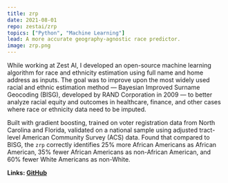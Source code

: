 ```yaml
---
title: zrp
date: 2021-08-01
repo: zestai/zrp
topics: ["Python", "Machine Learning"]
lead: A more accurate geography-agnostic race predictor.
image: zrp.png
---
```


While working at Zest AI, I developed an open-source machine learning algorithm
for race and ethnicity estimation using full name and home address as inputs.
The goal was to improve upon the most widely used racial and ethnic estimation
method — Bayesian Improved Surname Geocoding (BISG), developed by RAND
Corporation in 2009 — to better analyze racial equity and outcomes in
healthcare, finance, and other cases where race or ethnicity data need to be
imputed.

Built with gradient boosting, trained on voter registration data from North
Carolina and Florida, validated on a national sample using adjusted tract-level
American Community Survey (ACS) data. Found that compared to BISG, the `zrp`
correctly identifies 25% more African Americans as African American, 35% fewer
African Americans as non-African American, and 60% fewer White Americans as non-White.

**Links: [GitHub](https://github.com/zestai/zrp)**
